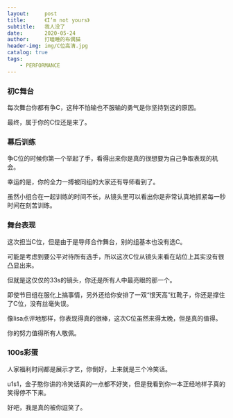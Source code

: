 ```yaml
---
layout:     post
title:      《I‘m not yours》
subtitle:   我人没了
date:       2020-05-24
author:     打瞌睡的布偶猫
header-img: img/C位高清.jpg
catalog: true
tags:
    - PERFORMANCE
---
```


### 初C舞台
每次舞台你都有争C，这种不怕输也不服输的勇气是你坚持到这的原因。

最终，属于你的C位还是来了。

### 幕后训练
争C位的时候你第一个举起了手，看得出来你是真的很想要为自己争取表现的机会。

幸运的是，你的全力一搏被同组的大家还有导师看到了。

虽然小组合在一起训练的时间不长，从镜头里可以看出你是非常认真地抓紧每一秒时间在刻苦训练。

### 舞台表现
这次担当C位，但是由于是导师合作舞台，别的组基本也没有选C。

可能是考虑到要公平对待所有选手，所以这次C位从镜头来看在站位上其实没有很凸显出来。

但就是这仅仅的33s的镜头，你还是所有人中最亮眼的那一个。

即使节目组在服化上搞事情，另外还给你安排了一双“恨天高”红靴子，你还是撑住了C位，没有丝毫失误。

像lisa点评地那样，你表现得真的很棒，这次C位虽然来得太晚，但是真的值得。

你的努力值得所有人敬佩。

### 100s彩蛋
人家福利时间都是展示才艺，你倒好，上来就是三个冷笑话。

u1s1，金子憨你讲的冷笑话真的一点都不好笑，但是我看到你一本正经地样子真的笑得停不下来。

好吧，我是真的被你逗笑了。